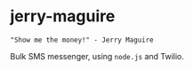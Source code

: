# jerry-maguire

```
"Show me the money!" - Jerry Maguire
```

Bulk SMS messenger, using `node.js` and Twilio.

